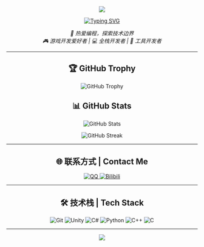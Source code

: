 <div align="center">

<!-- 科幻动态欢迎Banner -->
<img src="https://capsule-render.vercel.app/api?type=waving&color=gradient&customColorList=6,11,20&height=200&section=header&text=Welcome%20to%20CutrelyAlex's%20Space&fontSize=50&fontAlignY=35&animation=twinkling&fontColor=gradient" />

<!-- 动态打字效果的自我介绍 -->
<p align="center">
  <a href="https://github.com/DenverCoder1/readme-typing-svg">
    <img src="https://readme-typing-svg.herokuapp.com?font=Fira+Code&size=22&duration=3000&pause=1000&color=36BCF7FF&center=true&vCenter=true&multiline=true&width=600&height=100&lines=Hi+there!+I'm+a+passionate+developer+%F0%9F%9A%80;Exploring+the+frontiers+of+technology;Game+Dev+%7C+Software+Engineer+%7C+Tech+Enthusiast" alt="Typing SVG" />
  </a>
</p>

<p align="center">
  <em>
    🌌 热爱编程，探索技术边界 <br>
    🎮 游戏开发爱好者 | 💻 全栈开发者 | 🔧 工具开发者
  </em>
</p>

---

## 🏆 GitHub Trophy

<p align="center">
  <img src="https://github-profile-trophy.vercel.app/?username=CutrelyAlex&theme=radical&no-frame=true&no-bg=false&margin-w=4&column=7" alt="GitHub Trophy" />
</p>

## 📊 GitHub Stats

<p align="center">
  <img src="https://github-readme-stats.vercel.app/api?username=CutrelyAlex&show_icons=true&theme=radical&hide_border=true&bg_color=0D1117&title_color=F85D7F&icon_color=F8D866" alt="GitHub Stats" />
</p>

<p align="center">
  <img src="https://github-readme-streak-stats.herokuapp.com/?user=CutrelyAlex&theme=radical&hide_border=true&background=0D1117&stroke=F85D7F&ring=F85D7F&fire=F8D866&currStreakLabel=F8D866" alt="GitHub Streak" />
</p>

---

## 🌐 联系方式 | Contact Me

<p align="center">
  <a href="https://qm.qq.com/q/Y9qMERwx4Q">
    <img src="https://img.shields.io/badge/QQ-EB1923?style=for-the-badge&logo=tencent-qq&logoColor=white" alt="QQ" />
  </a>
  <a href="https://space.bilibili.com/104644407">
    <img src="https://img.shields.io/badge/Bilibili-00A1D6?style=for-the-badge&logo=bilibili&logoColor=white" alt="Bilibili" />
  </a>
</p>

---

## 🛠️ 技术栈 | Tech Stack

<p align="center">
  <img src="https://img.shields.io/badge/Git-F05032?style=for-the-badge&logo=git&logoColor=white" alt="Git" />
  <img src="https://img.shields.io/badge/Unity-000000?style=for-the-badge&logo=unity&logoColor=white" alt="Unity" />
  <img src="https://img.shields.io/badge/C%23-239120?style=for-the-badge&logo=c-sharp&logoColor=white" alt="C#" />
  <img src="https://img.shields.io/badge/Python-3776AB?style=for-the-badge&logo=python&logoColor=white" alt="Python" />
  <img src="https://img.shields.io/badge/C++-00599C?style=for-the-badge&logo=c%2B%2B&logoColor=white" alt="C++" />
  <img src="https://img.shields.io/badge/C-A8B9CC?style=for-the-badge&logo=c&logoColor=white" alt="C" />
</p>

---

<img src="https://capsule-render.vercel.app/api?type=waving&color=gradient&customColorList=6,11,20&height=100&section=footer" />

</div>
